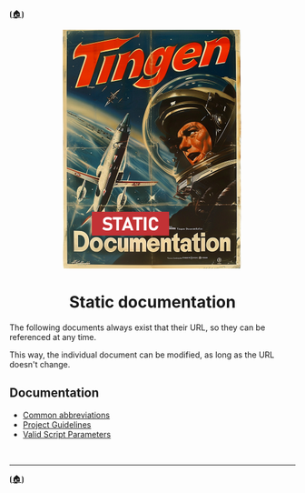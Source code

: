 <!-- u250813-->

⦗[🏠︎](/README.md)⦘

<div align="center">

  ![logo](/.github/img/logo/static/TngnDocProjStatic-320x420.png)

# Static documentation

</div>

The following documents always exist that their URL, so they can be referenced at any time.

This way, the individual document can be modified, as long as the URL doesn't change.

## Documentation

* [Common abbreviations](common-abbreviation.md)
* [Project Guidelines](project-guideline.md)
* [Valid Script Parameters](valid-parameter.md)

<br>

***

⦗[🏠︎](/README.md)⦘
